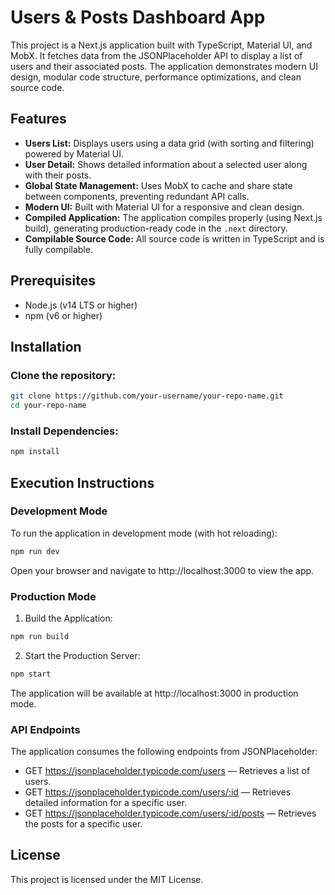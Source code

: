 # Users & Posts Dashboard App

This project is a Next.js application built with TypeScript, Material UI, and MobX. It fetches data from the JSONPlaceholder API to display a list of users and their associated posts. The application demonstrates modern UI design, modular code structure, performance optimizations, and clean source code.

## Features

- **Users List:** Displays users using a data grid (with sorting and filtering) powered by Material UI.
- **User Detail:** Shows detailed information about a selected user along with their posts.
- **Global State Management:** Uses MobX to cache and share state between components, preventing redundant API calls.
- **Modern UI:** Built with Material UI for a responsive and clean design.
- **Compiled Application:** The application compiles properly (using Next.js build), generating production-ready code in the `.next` directory.
- **Compilable Source Code:** All source code is written in TypeScript and is fully compilable.

## Prerequisites

- Node.js (v14 LTS or higher)
- npm (v6 or higher)

## Installation

### Clone the repository:

```bash
git clone https://github.com/your-username/your-repo-name.git
cd your-repo-name
```

### Install Dependencies:

```bash
npm install
```

## Execution Instructions

### Development Mode

To run the application in development mode (with hot reloading):

```bash
npm run dev
```

Open your browser and navigate to http://localhost:3000 to view the app.

### Production Mode

1. Build the Application:

```bash
npm run build
```

2. Start the Production Server:

```bash
npm start
```

The application will be available at http://localhost:3000 in production mode.

### API Endpoints

The application consumes the following endpoints from JSONPlaceholder:

- GET https://jsonplaceholder.typicode.com/users — Retrieves a list of users.
- GET https://jsonplaceholder.typicode.com/users/:id — Retrieves detailed information for a specific user.
- GET https://jsonplaceholder.typicode.com/users/:id/posts — Retrieves the posts for a specific user.

## License

This project is licensed under the MIT License.
